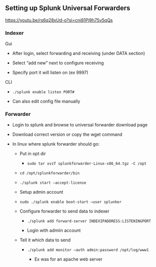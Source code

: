 ## Setting up Splunk Universal Forwarders

https://youtu.be/rs6q28xUd-o?si=cni81Pj9h75v5qQs 

### Indexer 

Gui 

- After login, select forwarding and receiving (under DATA section) 

- Select “add new” next to configure receiving 

- Specify port it will listen on (ex 9997) 

CLI 

- `./splunk enable listen PORT#`

- Can also edit config file manually 

### Forwarder 

- Login to splunk and browse to universal forwarder download page 

- Download correct version or copy the wget command 

- In linux where splunk forwarder should go: 

    - Put in opt dir 

        - `sudo tar xvzf splunkforwarder-Linux-x86_64.tgz -C /opt` 

    - `cd /opt/splunkforwarder/bin` 

    - `./splunk start –accept-license` 

    - Setup admin account 

    - `sudo ./splunk enable boot-start –user splunker` 

    - Configure forwarder to send data to indexer 

        - `./splunk add forward-server INDEXIPADDRESS:LISTENINGPORT` 

        - Login with admiin account 

    - Tell it which data to send 

        - `./splunk add monitor –auth admin:password /opt/log/www1` 

            - Ex was for an apache web server 